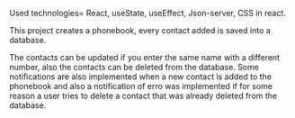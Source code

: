 Used technologies= React, useState, useEffect, Json-server, CSS in react.



This project creates a phonebook, every contact added is saved into a database. 

The contacts can be updated if you enter the same name with a different number, also the contacts can be deleted from the database.
Some notifications are also implemented when a new contact is added to the phonebook and also a notification of erro was implemented if for some reason a user tries to delete a contact that was already deleted from the database.
